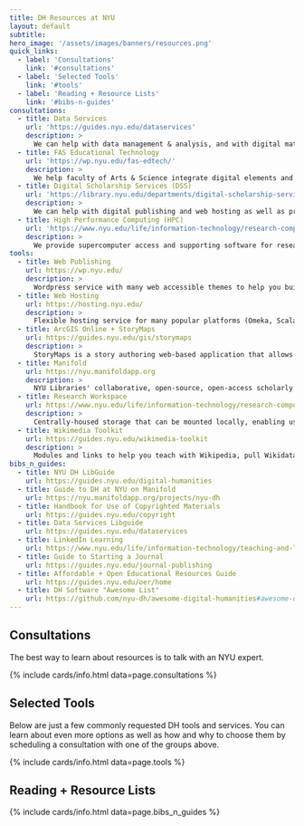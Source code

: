 ```yaml
---
title: DH Resources at NYU
layout: default
subtitle:
hero_image: '/assets/images/banners/resources.png'
quick_links:
  - label: 'Consultations'
    link: '#consultations'
  - label: 'Selected Tools'
    link: '#tools'
  - label: 'Reading + Resource Lists'
    link: '#bibs-n-guides'
consultations:
  - title: Data Services
    url: 'https://guides.nyu.edu/dataservices'
    description: >
      We can help with data management & analysis, and with digital materials you want help preserving and archiving. We have resources for quantitative, qualitative, and geospatial information.
  - title: FAS Educational Technology
    url: 'https://wp.nyu.edu/fas-edtech/'
    description: >
      We help faculty of Arts & Science integrate digital elements and methods into their teaching.
  - title: Digital Scholarship Services (DSS)
    url: 'https://library.nyu.edu/departments/digital-scholarship-services/'
    description: >
      We can help with digital publishing and web hosting as well as project design and scoping. 
  - title: High Performance Computing (HPC)
    url: 'https://www.nyu.edu/life/information-technology/research-computing-services/high-performance-computing.html'
    description: >
      We provide supercomputer access and supporting software for researchers who need powerful processing resources. 
tools:
  - title: Web Publishing
    url: https://wp.nyu.edu/
    description: >
      Wordpress service with many web accessible themes to help you build a blog or other website. Supported by NYU Digital Studio.
  - title: Web Hosting
    url: https://hosting.nyu.edu/
    description: >
      Flexible hosting service for many popular platforms (Omeka, Scalar) as well as  ability to customize code. Supported by Digital Scholarship Services.
  - title: ArcGIS Online + StoryMaps
    url: https://guides.nyu.edu/gis/storymaps
    description: >
      StoryMaps is a story authoring web-based application that allows you to share your maps in the context of narrative text and other multimedia content.
  - title: Manifold
    url: https://nyu.manifoldapp.org
    description: >
      NYU Libraries' collaborative, open-source, open-access scholarly publishing platform for projects, edited collections, or student projects. From Google or word docs and EPUBs to polished publications with built in social annotation. Supported by Digital Scholarship Services.
  - title: Research Workspace
    url: https://www.nyu.edu/life/information-technology/research-computing-services/research-data-and-tools/research-workspace.html
    description: >
      Centrally-housed storage that can be mounted locally, enabling users to access and share large data sets from their desktops and lab workstations. It is intended for the use of research projects that depend on high-capacity data storage.
  - title: Wikimedia Toolkit
    url: https://guides.nyu.edu/wikimedia-toolkit
    description: >
      Modules and links to help you teach with Wikipedia, pull Wikidata, or use Wikimedia as part of a public humanities project.
bibs_n_guides:
  - title: NYU DH LibGuide
    url: https://guides.nyu.edu/digital-humanities
  - title: Guide to DH at NYU on Manifold
    url: https://nyu.manifoldapp.org/projects/nyu-dh
  - title: Handbook for Use of Copyrighted Materials
    url: https://guides.nyu.edu/copyright
  - title: Data Services Libguide
    url: https://guides.nyu.edu/dataservices
  - title: LinkedIn Learning
    url: https://www.nyu.edu/life/information-technology/teaching-and-learning-services/instructional-tools/linkedin-learning.html
  - title: Guide to Starting a Journal
    url: https://guides.nyu.edu/journal-publishing
  - title: Affordable + Open Educational Resources Guide
    url: https://guides.nyu.edu/oer/home
  - title: DH Software "Awesome List"
    url: https://github.com/nyu-dh/awesome-digital-humanities#awesome-digital-humanities-
---
```



<h2 id="consultations" class="my-6 title">Consultations</h2>
<p class="subtitle">The best way to learn about resources is to talk with an NYU expert.
</p>
{% include cards/info.html data=page.consultations %}


<h2 id="tools" class="my-6 title">Selected Tools </h2>
<p class="subtitle">Below are just a few commonly requested DH tools and services. You can learn about even more options as well as how and why to choose them by scheduling a consultation with one of the groups above.
</p>
{% include cards/info.html data=page.tools %}


<h2 id="bibs-n-guides" class="my-6 title">Reading + Resource Lists</h2>

{% include cards/info.html data=page.bibs_n_guides %}

